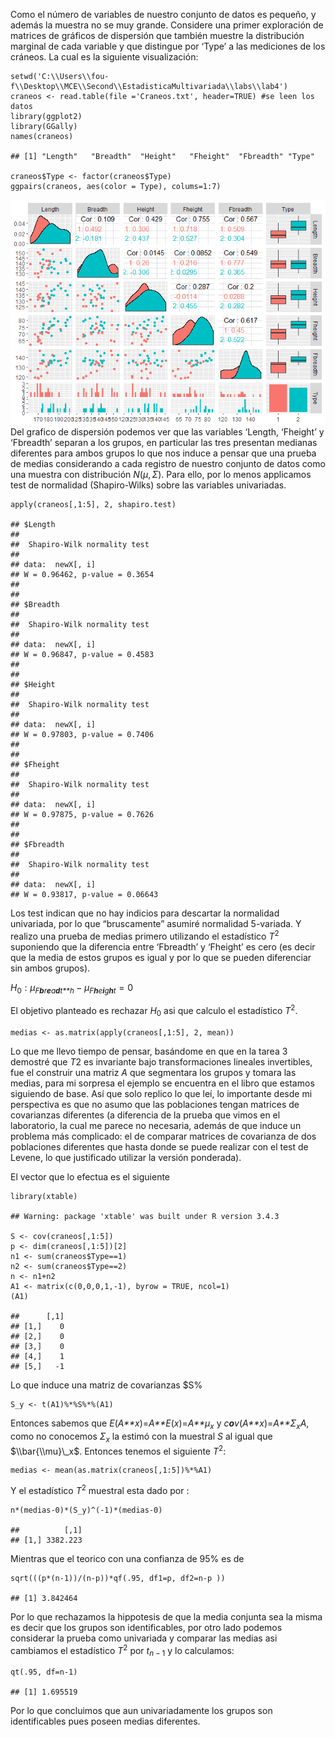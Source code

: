 Como el número de variables de nuestro conjunto de datos es pequeño, y
además la muestra no se muy grande. Considere una primer exploración de
matrices de gráficos de dispersión que también muestre la distribución
marginal de cada variable y que distingue por ‘Type’ a las mediciones de
los cráneos. La cual es la siguiente visualización:

    setwd('C:\\Users\\fou-f\\Desktop\\MCE\\Second\\EstadisticaMultivariada\\labs\\lab4')
    craneos <- read.table(file ='Craneos.txt', header=TRUE) #se leen los datos
    library(ggplot2)
    library(GGally)
    names(craneos)

    ## [1] "Length"   "Breadth"  "Height"   "Fheight"  "Fbreadth" "Type"

    craneos$Type <- factor(craneos$Type)
    ggpairs(craneos, aes(color = Type), colums=1:7)

![](lab4_files/figure-markdown_strict/cars-1.png) Del grafico de
dispersión podemos ver que las variables ‘Length, ‘Fheight’ y ‘Fbreadth’
separan a los grupos, en particular las tres presentan medianas
diferentes para ambos grupos lo que nos induce a pensar que una prueba
de medias considerando a cada registro de nuestro conjunto de datos como
una muestra con distribución *N*(*μ*, *Σ*). Para ello, por lo menos
applicamos test de normalidad (Shapiro-Wilks) sobre las variables
univariadas.

    apply(craneos[,1:5], 2, shapiro.test)

    ## $Length
    ## 
    ##  Shapiro-Wilk normality test
    ## 
    ## data:  newX[, i]
    ## W = 0.96462, p-value = 0.3654
    ## 
    ## 
    ## $Breadth
    ## 
    ##  Shapiro-Wilk normality test
    ## 
    ## data:  newX[, i]
    ## W = 0.96847, p-value = 0.4583
    ## 
    ## 
    ## $Height
    ## 
    ##  Shapiro-Wilk normality test
    ## 
    ## data:  newX[, i]
    ## W = 0.97803, p-value = 0.7406
    ## 
    ## 
    ## $Fheight
    ## 
    ##  Shapiro-Wilk normality test
    ## 
    ## data:  newX[, i]
    ## W = 0.97875, p-value = 0.7626
    ## 
    ## 
    ## $Fbreadth
    ## 
    ##  Shapiro-Wilk normality test
    ## 
    ## data:  newX[, i]
    ## W = 0.93817, p-value = 0.06643

Los test indican que no hay indicios para descartar la normalidad
univariada, por lo que “bruscamente” asumiré normalidad 5-variada. Y
realizo una prueba de medias primero utilizando el estadístico
*T*<sup>2</sup> suponiendo que la diferencia entre ‘Fbreadth’ y
‘Fheight’ es cero (es decir que la media de estos grupos es igual y por
lo que se pueden diferenciar sin ambos grupos).

*H*<sub>0</sub> : *μ*<sub>*F**b**r**e**a**d**t**h*</sub> − *μ*<sub>*F**h**e**i**g**h**t*</sub> = 0

El objetivo planteado es rechazar *H*<sub>0</sub> asi que calculo el
estadístico *T*<sup>2</sup>.

    medias <- as.matrix(apply(craneos[,1:5], 2, mean))

Lo que me llevo tiempo de pensar, basándome en que en la tarea 3
demostré que *T*2 es invariante bajo transformaciones lineales
invertibles, fue el construir una matriz *A* que segmentara los grupos y
tomara las medias, para mi sorpresa el ejemplo se encuentra en el libro
que estamos siguiendo de base. Así que solo replico lo que leí, lo
importante desde mi perspectiva es que no asumo que las poblaciones
tengan matrices de covarianzas diferentes (a diferencia de la prueba que
vimos en el laboratorio, la cual me parece no necesaria, además de que
induce un problema más complicado: el de comparar matrices de covarianza
de dos poblaciones diferentes que hasta donde se puede realizar con el
test de Levene, lo que justificado utilizar la versión ponderada).

El vector que lo efectua es el siguiente

    library(xtable)

    ## Warning: package 'xtable' was built under R version 3.4.3

    S <- cov(craneos[,1:5])
    p <- dim(craneos[,1:5])[2]
    n1 <- sum(craneos$Type==1)
    n2 <- sum(craneos$Type==2)
    n <- n1+n2
    A1 <- matrix(c(0,0,0,1,-1), byrow = TRUE, ncol=1)
    (A1)

    ##      [,1]
    ## [1,]    0
    ## [2,]    0
    ## [3,]    0
    ## [4,]    1
    ## [5,]   -1

Lo que induce una matriz de covarianzas $S%

    S_y <- t(A1)%*%S%*%(A1)

Entonces sabemos que *E*(*A**x*)=*A**E*(*x*)=*A**μ*<sub>*x*</sub> y
*c**o**v*(*A**x*)=*A**Σ*<sub>*x*</sub>*A*, como no conocemos
*Σ*<sub>*x*</sub> la estimó con la muestral *S* al igual que
$\\bar{\\mu}\_x$. Entonces tenemos el siguiente *T*<sup>2</sup>:

    medias <- mean(as.matrix(craneos[,1:5])%*%A1)

Y el estadístico *T*<sup>2</sup> muestral esta dado por :

    n*(medias-0)*(S_y)^(-1)*(medias-0)

    ##          [,1]
    ## [1,] 3382.223

Mientras que el teorico con una confianza de 95% es de

    sqrt(((p*(n-1))/(n-p))*qf(.95, df1=p, df2=n-p ))

    ## [1] 3.842464

Por lo que rechazamos la hippotesis de que la media conjunta sea la
misma es decir que los grupos son identificables, por otro lado podemos
considerar la prueba como univariada y comparar las medias asi cambiamos
el estadístico *T*<sup>2</sup> por *t*<sub>*n* − 1</sub> y lo
calculamos:

    qt(.95, df=n-1)

    ## [1] 1.695519

Por lo que concluimos que aun univariadamente los grupos son
identificables pues poseen medias diferentes.
